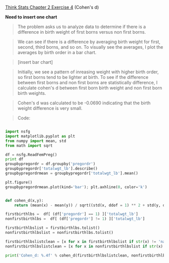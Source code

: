 [Think Stats Chapter 2 Exercise 4](http://greenteapress.com/thinkstats2/html/thinkstats2003.html#toc24) (Cohen's d)

**Need to insert one chart**

>The problem asks us to analyze data to determine if there is a difference in birth weight of first borns versus non first borns.

>We can see if there is a difference by averaging birth weight for first, second, third borns, and so on.  To visually see the averages, I plot the averages by birth order in a bar chart.  

>[insert bar chart]

>Initially, we see a pattern of inreasing weight with higher birth order, so first borns tend to be lighter at birth.  To see if the difference between first borns and non first borns are statistically difference, I calculate cohen's d between first born birth weight and non first born birth weights.

>Cohen's d was calculated to be -0.0690 indicating that the birth weight difference is very small.



>Code:
```python

import nsfg
import matplotlib.pyplot as plt
from numpy import mean, std
from math import sqrt

df = nsfg.ReadFemPreg()
print df
groupbypregordr = df.groupby('pregordr')
groupbypregordr['totalwgt_lb'].describe()
groupbypregordrmean = groupbypregordr['totalwgt_lb'].mean()

plt.figure()
groupbypregordrmean.plot(kind='bar'); plt.axhline(0, color='k')


def cohen_d(x,y):
    return (mean(x) - mean(y)) / sqrt((std(x, ddof = 1) ** 2 + std(y, ddof=1) ** 2) / 2.0)

firstbirthlbs =  df[ (df['pregordr'] == 1) ]['totalwgt_lb']
nonfirstbirthlbs =  df[ (df['pregordr'] != 1) ]['totalwgt_lb']

firstbirthlbslist = firstbirthlbs.tolist()
nonfirstbirthlbslist = nonfirstbirthlbs.tolist()

firstbirthlbslistclean = [x for x in firstbirthlbslist if str(x) != 'nan']
nonfirstbirthlbslistclean = [x for x in nonfirstbirthlbslist if str(x) != 'nan']

print('Cohen_d: %.4f' % cohen_d(firstbirthlbslistclean, nonfirstbirthlbslistclean))
```
